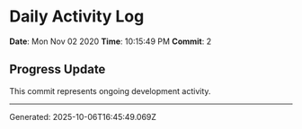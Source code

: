 # Daily Activity Log

**Date**: Mon Nov 02 2020
**Time**: 10:15:49 PM
**Commit**: 2

## Progress Update

This commit represents ongoing development activity.

---
Generated: 2025-10-06T16:45:49.069Z
